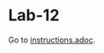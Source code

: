 # Lab-12
Go to [instructions.adoc](https://github.com/StThomas-SEIS660/Lab-12/blob/master/instructions.adoc). 
